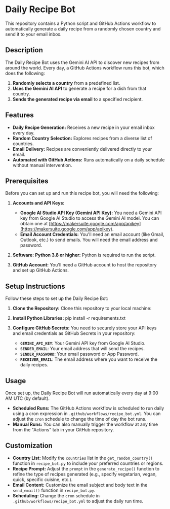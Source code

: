 # Daily Recipe Bot

This repository contains a Python script and GitHub Actions workflow to automatically generate a daily recipe from a randomly chosen country and send it to your email inbox.

## Description

The Daily Recipe Bot uses the Gemini AI API to discover new recipes from around the world.  Every day, a GitHub Actions workflow runs this bot, which does the following:

1.  **Randomly selects a country** from a predefined list.
2.  **Uses the Gemini AI API** to generate a recipe for a dish from that country.
3.  **Sends the generated recipe via email** to a specified recipient.


## Features

*   **Daily Recipe Generation:**  Receives a new recipe in your email inbox every day.
*   **Random Country Selection:**  Explores recipes from a diverse list of countries.
*   **Email Delivery:**  Recipes are conveniently delivered directly to your email.
*   **Automated with GitHub Actions:**  Runs automatically on a daily schedule without manual intervention.

## Prerequisites

Before you can set up and run this recipe bot, you will need the following:

1.  **Accounts and API Keys:**
    *   **Google AI Studio API Key (Gemini API Key):**  You need a Gemini API key from Google AI Studio to access the Gemini AI model. You can obtain one at [https://makersuite.google.com/app/apikey](https://makersuite.google.com/app/apikey).
    *   **Email Account Credentials:** You'll need an email account (like Gmail, Outlook, etc.) to send emails. You will need the email address and password.

2.  **Software:**
       **Python 3.8 or higher:**  Python is required to run the script.

3.  **GitHub Account:** You'll need a GitHub account to host the repository and set up GitHub Actions.

## Setup Instructions

Follow these steps to set up the Daily Recipe Bot:

1.  **Clone the Repository:**
        Clone this repository to your local machine:
    

2.  **Install Python Libraries:**
        pip install -r requirements.txt

    

3.  **Configure GitHub Secrets:**
    You need to securely store your API keys and email credentials as GitHub Secrets in your repository:
    *   **`GEMINI_API_KEY`**:  Your Gemini API key from Google AI Studio.
    *   **`SENDER_EMAIL`**:  Your email address that will send the recipes.
    *   **`SENDER_PASSWORD`**:  Your email password or App Password.
    *   **`RECEIVER_EMAIL`**:  The email address where you want to receive the daily recipes.


## Usage

Once set up, the Daily Recipe Bot will run automatically every day at 9:00 AM UTC (by default).

*   **Scheduled Runs:** The GitHub Actions workflow is scheduled to run daily using a cron expression in `.github/workflows/recipe_bot.yml`. You can adjust the `cron` schedule to change the time of day the bot runs.
*   **Manual Runs:** You can also manually trigger the workflow at any time from the "Actions" tab in your GitHub repository.
    

## Customization

*   **Country List:** Modify the `countries` list in the `get_random_country()` function in `recipe_bot.py` to include your preferred countries or regions.
*   **Recipe Prompt:**  Adjust the `prompt` in the `generate_recipe()` function to refine the type of recipes generated (e.g., specify vegetarian, vegan, quick, specific cuisine, etc.).
*   **Email Content:** Customize the email subject and body text in the `send_email()` function in `recipe_bot.py`.
*   **Scheduling:** Change the `cron` schedule in `.github/workflows/recipe_bot.yml` to adjust the daily run time.

